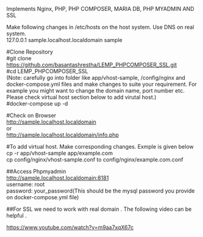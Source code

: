 Implements Nginx, PHP, PHP COMPOSER, MARIA DB, PHP MYADMIN AND SSL  

Make following changes in /etc/hosts on the host system. Use DNS on real system.  
127.0.0.1       sample.localhost.localdomain            sample  


#Clone Repository  
#git clone https://github.com/basantashrestha/LEMP_PHPCOMPOSER_SSL.git  
#cd LEMP_PHPCOMPOSER_SSL   
(Note: carefully go into folder like app/vhost-sample, /config/nginx and docker-compose.yml files and make changes to suite your requirement. For example you might want to change the domain name, port number etc. Please check virtual host section below to add virutal host.)  
#docker-compose up -d  


#Check on Browser  
http://sample.localhost.localdomain  
or  
http://sample.localhost.localdomain/info.php  


#To add virtual host. Make corresponding changes. Exmple is given below  
cp -r app/vhost-sample app/example.com  
cp config/nginx/vhost-sample.conf to config/nginx/example.com.conf  

##Access Phpmyadmin   
http://sample.localhost.localdomain:8181  
username: root  
password: your_password(This should be the mysql password you provide on docker-compose.yml file)   


##For SSL we need to work with real domain . The following video can be helpful   . 

https://www.youtube.com/watch?v=m9aa7xqX67c  

